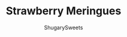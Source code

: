 ---
layout: ../../layouts/MarkdownPostLayout.astro
title: Strawberry Meringues
author: ShugarySweets
pubDate: 2019-01-15
description: "Delicious, festive, melt in your mouth Strawberry Meringues dipped in chocolate! My favorite cookie recipe!"
image_url: https://www.shugarysweets.com/wp-content/uploads/2016/02/strawberry-meringues-2.jpg
tags: ["Cookies","American"]
calories: 38
protein: 1
carbohydrates: 6
fats: 1
fiber: 0
ingredients: ["4 large egg whites, room temperature","1 Tablespoon white vinegar","1 Tablespoon cornstarch","1 cup granulated sugar","3 Tablespoons strawberry JELL-O gelatin powder","8 ounce dark chocolate melting wafer, melted"]
serves: 60
time: "3 hours 50 minutes"
prepTime: "20 minutes"
instructions: ["Preheat oven to 200°F. Line two baking sheets with parchment paper. Set aside.","In a clean, dry mixing bowl, whisk egg whites with electric mixer until foamy (about 30 seconds).","Add in vinegar and cornstarch and continue to beat for about a minute, as soft peaks begin to form.","Slowly add in sugar while mixer is on high, and continue beating while adding in gelatin powder. Beat until stiff peaks form (about 4 minutes).","Fill pastry bags with meringue and pipe onto the parchment paper in swirls (using your favorite tip). Place in oven and bake for 90 minutes. Turn oven off and leave in oven for several hours (or overnight. I prefer to make these in the evening and leave them in until morning.","Once cooked, dip bottoms in melted chocolate. Allow to set, about 10 minutes. ENJOY!"]
nutrition: ["38 calories","6 grams carbohydrates","0 milligrams cholesterol","1 grams fat","0 grams fiber","1 grams protein","1 grams saturated fat","7 milligrams sodium","5 grams sugar","0 grams trans fat","0 grams unsaturated fat"]
---